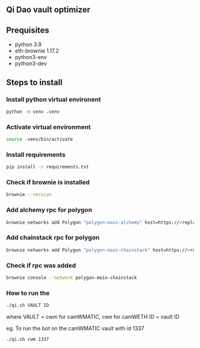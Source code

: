 ## Qi Dao vault optimizer

## Prequisites

* python 3.9
* eth-brownie 1.17.2
* python3-env
* python3-dev 


## Steps to install

### Install python virtual environent

```bash 
python -m venv .venv
```

### Activate virtual environment
```bash
source .venv/bin/activate
```

### Install requirements
```bash
pip install -r requirements.txt
```

### Check if brownie is installed
```bash
brownie --version
```

### Add alchemy rpc for polygon
```bash
brownie networks add Polygon "polygon-main-alchemy" host=https://<replace-with-your-credentials> chainid=137 name="Mainnet (Alchemy)" explorer=https://api.polygonscan.com/api
```

### Add chainstack rpc for polygon
```bash
brownie networks add Polygon "polygon-main-chainstack" host=https://<replace-with-your-credentials> chainid=137 name="Mainnet (Chainstack)" explorer=https://api.polygonscan.com/api
```

### Check if rpc was added

```bash
brownie console --network polygon-main-chainstack
```

### How to run the

```bash
./qi.sh VAULT ID
```
where 
VAULT = cwm for camWMATIC, cwe for camWETH
ID = vault ID

eg. To run the bot on the camWMATIC vault with id 1337

```bash
./qi.sh cwm 1337
```